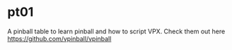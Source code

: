 # pt01

A pinball table to learn pinball and how to script VPX. Check them out here https://github.com/vpinball/vpinball

